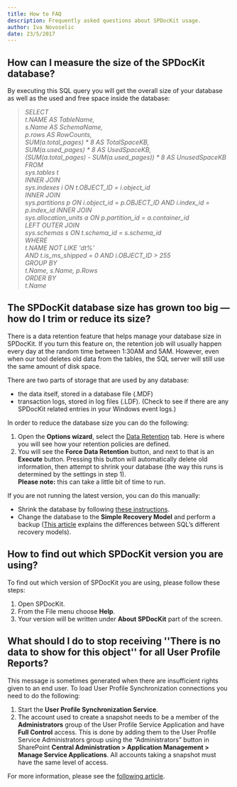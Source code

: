 ```yaml
---
title: How to FAQ
description: Frequently asked questions about SPDocKit usage.
author: Iva Novoselic
date: 23/5/2017
---
```


## How can I measure the size of the SPDocKit database?
By executing this SQL query you will get the overall size of your database as well as the used and free space inside the database:

>*SELECT  
t.NAME AS TableName,  
s.Name AS SchemaName,  
p.rows AS RowCounts,  
SUM(a.total_pages) * 8 AS TotalSpaceKB,  
SUM(a.used_pages) * 8 AS UsedSpaceKB,  
(SUM(a.total_pages) - SUM(a.used_pages)) * 8 AS UnusedSpaceKB  
FROM  
sys.tables t  
INNER JOIN  
sys.indexes i ON t.OBJECT_ID = i.object_id  
INNER JOIN  
sys.partitions p ON i.object_id = p.OBJECT_ID AND i.index_id = p.index_id 
INNER JOIN  
sys.allocation_units a ON p.partition_id = a.container_id  
LEFT OUTER JOIN  
sys.schemas s ON t.schema_id = s.schema_id  
WHERE  
t.NAME NOT LIKE 'dt%'  
AND t.is_ms_shipped = 0 
AND i.OBJECT_ID > 255  
GROUP BY  
t.Name, s.Name, p.Rows  
ORDER BY  
t.Name*

## The SPDocKit database size has grown too big — how do I trim or reduce its size?

There is a data retention feature that helps manage your database size in SPDocKit. If you turn this feature on, the retention job will usually happen every day at the random time between 1:30AM and 5AM. However, even when our tool deletes old data from the tables, the SQL server will still use the same amount of disk space.

There are two parts of storage that are used by any database:

* the data itself, stored in a database file (.MDF)
* transaction logs, stored in log files (.LDF). (Check to see if there are any SPDocKit related entries in your Windows event logs.)

In order to reduce the database size you can do the following:

1. Open the __Options wizard__, select the [Data Retention](#internal/get-to-know-spdockit/backstage-screen/options-wizard#data-retention) tab. Here is where you will see how your retention policies are defined.
1. You will see the __Force Data Retention__ button, and next to that is an __Execute__ button. Pressing this button will automatically delete old information, then attempt to shrink your database (the way this runs is determined by the settings in step 1).  
   __Please note:__ this can take a little bit of time to run.

If you are not running the latest version, you can do this manually:
* Shrink the database by following [these instructions](http://msdn.microsoft.com/en-us/library/ms189035.aspx).
* Change the database to the __Simple Recovery Model__ and perform a backup ([This article](http://msdn.microsoft.com/en-us/library/ms189275.aspx) explains the differences between SQL’s different recovery models).  

## How to find out which SPDocKit version you are using?

To find out which version of SPDocKit you are using, please follow these steps:
1. Open SPDocKit.
1. From the File menu choose __Help__.
1. Your version will be written under __About SPDocKit__ part of the screen.

## What should I do to stop receiving ''There is no data to show for this object'' for all User Profile Reports?
This message is sometimes generated when there are insufficient rights given to an end user. To load User Profile Synchronization connections you need to do the following:

1. Start the __User Profile Synchronization Service__.
1. The account used to create a snapshot needs to be a member of the __Administrators__ group of the User Profile Service Application and have __Full Control__ access. This is done by adding them to the User Profile Service Administrators group using the “Administrators” button in SharePoint __Central Administration > Application Management > Manage Service Applications__.
All accounts taking a snapshot must have the same level of access.


For more information, please see the [following article](#internal/requirements/user-profile-service-requirements).